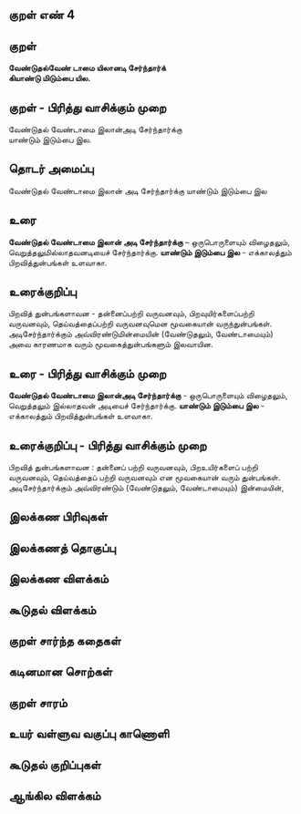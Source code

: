 ## குறள் எண் 4


## குறள் 

**வேண்டுதல்வேண் டாமை யிலானடி சேர்ந்தார்க்**    
**கியாண்டு மிடும்பை யில.**

## குறள் - பிரித்து வாசிக்கும் முறை

வேண்டுதல் வேண்டாமை இலான்அடி சேர்ந்தார்க்கு  
யாண்டும் இடும்பை இல.

## தொடர் அமைப்பு

வேண்டுதல் வேண்டாமை இலான் அடி சேர்ந்தார்க்கு யாண்டும் இடும்பை இல

## உரை

**வேண்டுதல் வேண்டாமை இலான் அடி சேர்ந்தார்க்கு** – ஒருபொருளையும்
விழைதலும், வெறுத்தலுமில்லாதவனடியைச் சேர்ந்தார்க்கு.
**யாண்டும் இடும்பை இல** - எக்காலத்தும் பிறவித்துன்பங்கள் உளவாகா.

## உரைக்குறிப்பு

பிறவித் துன்பங்களாவன - தன்னைப்பற்றி வருவனவும், பிறவுயிர்களைப்பற்றி வருவனவும், தெய்வத்தைப்பற்றி வருவனவுமென மூவகையான் வருந்துன்பங்கள்.  
அடிசேர்ந்தார்க்கும் அவ்விரண்டுமின்மையின் (வேண்டுதலும், வேண்டாமையும்) அவை காரணமாக வரும் மூவகைத்துன்பங்களும் இலவாயின.

## உரை - பிரித்து வாசிக்கும் முறை

**வேண்டுதல் வேண்டாமை இலான்அடி சேர்ந்தார்க்கு** - ஒருபொருளையும் 
விழைதலும், வெறுத்தலும் இல்லாதவன் அடியைச் சேர்ந்தார்க்கு.
**யாண்டும் இடும்பை இல** - எக்காலத்தும் பிறவித்துன்பங்கள் உளவாகா.

## உரைக்குறிப்பு - பிரித்து வாசிக்கும் முறை

பிறவித் துன்பங்களாவன : 
தன்னைப் பற்றி வருவனவும், பிறஉயிர்களைப் பற்றி வருவனவும், தெய்வத்தைப் பற்றி வருவனவும் என மூவகையான் வரும் துன்பங்கள்.
அடிசேர்ந்தார்க்கும் அவ்விரண்டும் (வேண்டுதலும், வேண்டாமையும்) இன்மையின், 

## இலக்கண பிரிவுகள் 


## இலக்கணத் தொகுப்பு 


## இலக்கண விளக்கம்


## கூடுதல் விளக்கம்


## குறள் சார்ந்த கதைகள் 


## கடினமான சொற்கள்


## குறள் சாரம் 


## உயர் வள்ளுவ வகுப்பு காணொளி


## கூடுதல் குறிப்புகள்


## ஆங்கில விளக்கம்

